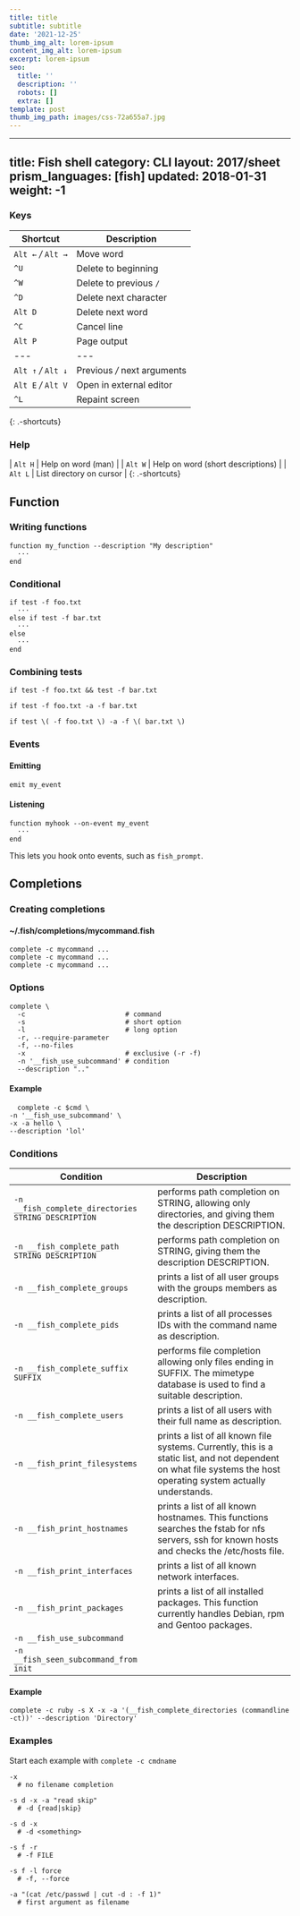 ```yaml
---
title: title
subtitle: subtitle
date: '2021-12-25'
thumb_img_alt: lorem-ipsum
content_img_alt: lorem-ipsum
excerpt: lorem-ipsum
seo:
  title: ''
  description: ''
  robots: []
  extra: []
template: post
thumb_img_path: images/css-72a655a7.jpg
---
```

---
title: Fish shell
category: CLI
layout: 2017/sheet
prism_languages: [fish]
updated: 2018-01-31
weight: -1
---

### Keys

| Shortcut            | Description                 |
| ------------------- | --------------------------- |
| `Alt ←` _/_ `Alt →` | Move word                   |
| `^U`                | Delete to beginning         |
| `^W`                | Delete to previous `/`      |
| `^D`                | Delete next character       |
| `Alt D`             | Delete next word            |
| `^C`                | Cancel line                 |
| `Alt P`             | Page output                 |
| ---                 | ---                         |
| `Alt ↑` _/_ `Alt ↓` | Previous _/_ next arguments |
| `Alt E` _/_ `Alt V` | Open in external editor     |
| `^L`                | Repaint screen              |

{: .-shortcuts}

### Help

| `Alt H` | Help on word (man) |
| `Alt W` | Help on word (short descriptions) |
| `Alt L` | List directory on cursor |
{: .-shortcuts}

## Function

### Writing functions

```fish
function my_function --description "My description"
  ···
end
```

### Conditional

```fish
if test -f foo.txt
  ···
else if test -f bar.txt
  ···
else
  ···
end
```

### Combining tests

```fish
if test -f foo.txt && test -f bar.txt
```

```fish
if test -f foo.txt -a -f bar.txt
```

```fish
if test \( -f foo.txt \) -a -f \( bar.txt \)
```

### Events

#### Emitting

```fish
emit my_event
```

#### Listening

```fish
function myhook --on-event my_event
  ···
end
```

This lets you hook onto events, such as `fish_prompt`.

## Completions

### Creating completions

#### ~/.fish/completions/mycommand.fish

```fish
complete -c mycommand ...
complete -c mycommand ...
complete -c mycommand ...
```

### Options

```fish
complete \
  -c                         # command
  -s                         # short option
  -l                         # long option
  -r, --require-parameter
  -f, --no-files
  -x                         # exclusive (-r -f)
  -n '__fish_use_subcommand' # condition
  --description ".."
```

#### Example

```fish
  complete -c $cmd \
-n '__fish_use_subcommand' \
-x -a hello \
--description 'lol'
```

### Conditions

| Condition                                           | Description                                                                                                                                                       |
| --------------------------------------------------- | ----------------------------------------------------------------------------------------------------------------------------------------------------------------- |
| `-n __fish_complete_directories STRING DESCRIPTION` | performs path completion on STRING, allowing only directories, and giving them the description DESCRIPTION.                                                       |
| `-n __fish_complete_path STRING DESCRIPTION`        | performs path completion on STRING, giving them the description DESCRIPTION.                                                                                      |
| `-n __fish_complete_groups`                         | prints a list of all user groups with the groups members as description.                                                                                          |
| `-n __fish_complete_pids`                           | prints a list of all processes IDs with the command name as description.                                                                                          |
| `-n __fish_complete_suffix SUFFIX`                  | performs file completion allowing only files ending in SUFFIX. The mimetype database is used to find a suitable description.                                      |
| `-n __fish_complete_users`                          | prints a list of all users with their full name as description.                                                                                                   |
| `-n __fish_print_filesystems`                       | prints a list of all known file systems. Currently, this is a static list, and not dependent on what file systems the host operating system actually understands. |
| `-n __fish_print_hostnames`                         | prints a list of all known hostnames. This functions searches the fstab for nfs servers, ssh for known hosts and checks the /etc/hosts file.                      |
| `-n __fish_print_interfaces`                        | prints a list of all known network interfaces.                                                                                                                    |
| `-n __fish_print_packages`                          | prints a list of all installed packages. This function currently handles Debian, rpm and Gentoo packages.                                                         |
| `-n __fish_use_subcommand`                          |
| `-n __fish_seen_subcommand_from init`               |

#### Example

```fish
complete -c ruby -s X -x -a '(__fish_complete_directories (commandline -ct))' --description 'Directory'
```

### Examples

Start each example with `complete -c cmdname`

```fish
-x
  # no filename completion
```

```fish
-s d -x -a "read skip"
  # -d {read|skip}
```

```fish
-s d -x
  # -d <something>
```

```fish
-s f -r
  # -f FILE
```

```fish
-s f -l force
  # -f, --force
```

```fish
-a "(cat /etc/passwd | cut -d : -f 1)"
  # first argument as filename
```

